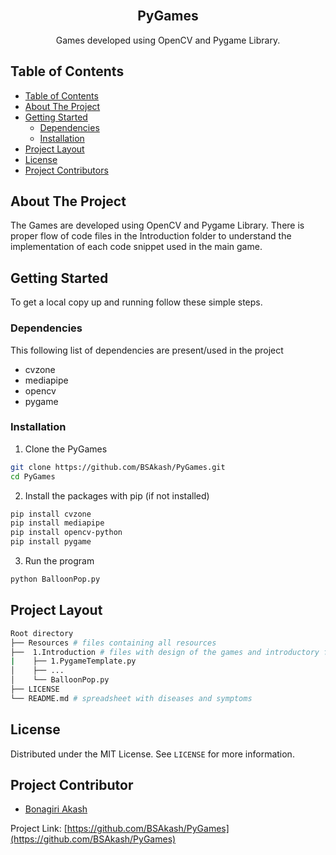 <br />
<p align="center">
  <h2 align="center">PyGames</h2>

  <p align="center">
    Games developed using OpenCV and Pygame Library.
    <br />
  </p>
</p>


## Table of Contents

- [Table of Contents](#table-of-contents)
- [About The Project](#about-the-project)
- [Getting Started](#getting-started)
  - [Dependencies](#dependencies)
  - [Installation](#installation)
- [Project Layout](#project-layout)
- [License](#license)
- [Project Contributors](#project-contributors)


## About The Project

The Games are developed using OpenCV and Pygame Library. There is proper flow of code files in the Introduction folder to understand the implementation of each code snippet used in the main game.

## Getting Started

To get a local copy up and running follow these simple steps.

### Dependencies

This following list of dependencies are present/used in the project

- cvzone
- mediapipe
- opencv
- pygame

### Installation
 
1. Clone the PyGames
```sh
git clone https://github.com/BSAkash/PyGames.git
cd PyGames
```
2. Install the packages with pip (if not installed)
```sh
pip install cvzone
pip install mediapipe
pip install opencv-python
pip install pygame
```
3. Run the program
```sh
python BalloonPop.py
```

## Project Layout

```sh
Root directory
├── Resources # files containing all resources
├──  1.Introduction # files with design of the games and introductory files 
|    ├── 1.PygameTemplate.py
│    ├── ...
│    └── BalloonPop.py
├── LICENSE
└── README.md # spreadsheet with diseases and symptoms
```

## License

Distributed under the MIT License. See `LICENSE` for more information.


## Project Contributor

- [Bonagiri Akash](https://github.com/BSAkash)

Project Link: [https://github.com/BSAkash/PyGames](https://github.com/BSAkash/PyGames)